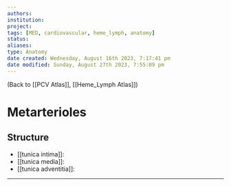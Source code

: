 ```yaml
---
authors: 
institution: 
project: 
tags: [MED, cardiovascular, heme_lymph, anatomy]
status: 
aliases: 
type: Anatomy
date created: Wednesday, August 16th 2023, 7:17:41 pm
date modified: Sunday, August 27th 2023, 7:55:09 pm
---
```


(Back to [[PCV Atlas]], [[Heme_Lymph Atlas]])

# Metarterioles

## Structure
- [[tunica intima]]: 
- [[tunica media]]: 
- [[tunica adventitia]]: 

---
